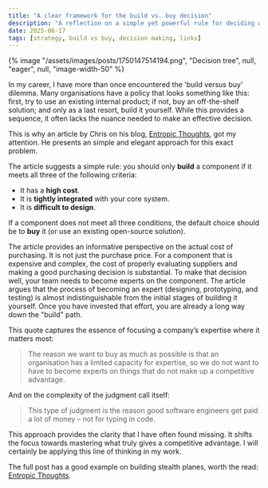 ```yaml
---
title: "A clear framework for the build vs. buy decision"
description: "A reflection on a simple yet powerful rule for deciding when to build software versus buying it, inspired by an article from Entropic Thoughts."
date: 2025-06-17
tags: [strategy, build vs buy, decision making, links]
---
```


{% image "/assets/images/posts/1750147514194.png", "Decision tree", null, "eager", null, "image-width-50" %}

In my career, I have more than once encountered the 'build versus buy' dilemma. Many organisations have a policy that looks something like this: first, try to use an existing internal product; if not, buy an off-the-shelf solution; and only as a last resort, build it yourself. While this provides a sequence, it often lacks the nuance needed to make an effective decision.

This is why an article by Chris on his blog, [Entropic Thoughts](https://entropicthoughts.com/build-vs-buy), got my attention. He presents an simple and elegant approach for this exact problem.

The article suggests a simple rule: you should only **build** a component if it meets all three of the following criteria:
*   It has a **high cost**.
*   It is **tightly integrated** with your core system.
*   It is **difficult to design**.

If a component does not meet all three conditions, the default choice should be to **buy** it (or use an existing open-source solution).

The article provides an informative perspective on the actual cost of purchasing. It is not just the purchase price. For a component that is expensive and complex, the cost of properly evaluating suppliers and making a good purchasing decision is substantial. To make that decision well, your team needs to become experts on the component. The article argues that the process of becoming an expert (designing, prototyping, and testing) is almost indistinguishable from the initial stages of building it yourself. Once you have invested that effort, you are already a long way down the "build" path.

This quote captures the essence of focusing a company’s expertise where it matters most:
> The reason we want to buy as much as possible is that an organisation has a limited capacity for expertise, so we do not want to have to become experts on things that do not make up a competitive advantage.

And on the complexity of the judgment call itself:
> This type of judgment is the reason good software engineers get paid a lot of money – not for typing in code.

This approach provides the clarity that I have often found missing. It shifts the focus towards mastering what truly gives a competitive advantage. I will certainly be applying this line of thinking in my work.

The full post has a good example on building stealth planes, worth the read: [Entropic Thoughts](https://entropicthoughts.com/build-vs-buy). 
